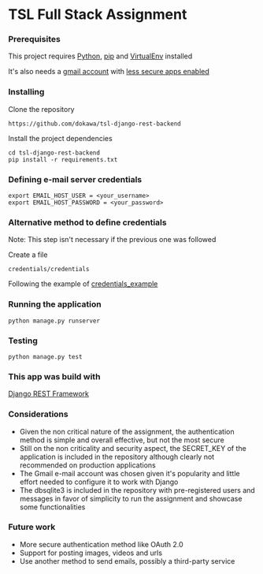 # TSL Full Stack Assignment

### Prerequisites

This project requires [Python](https://www.python.org/downloads/), [pip](https://pypi.org/project/pip/) and [VirtualEnv](https://pypi.org/project/virtualenv/) installed

It's also needs a [gmail account](https://www.google.com/intl/pt/gmail/about/) with [less secure apps enabled](https://support.google.com/accounts/answer/6010255?hl=en) 

### Installing

Clone the repository

```
https://github.com/dokawa/tsl-django-rest-backend
```


Install the project dependencies

```
cd tsl-django-rest-backend
pip install -r requirements.txt
```

### Defining e-mail server credentials

```
export EMAIL_HOST_USER = <your_username>
export EMAIL_HOST_PASSWORD = <your_password>
```

### Alternative method to define credentials
Note: This step isn't necessary if the previous one was followed

Create a file

```
credentials/credentials
```

Following the example of [credentials_example](https://github.com/dokawa/tsl-django-rest-backend/blob/master/credentials/credentials_example)


### Running the application

```
python manage.py runserver
```

### Testing

```
python manage.py test
```

### This app was build with

[Django REST Framework](https://www.django-rest-framework.org/)

### Considerations

* Given the non critical nature of the assignment, the authentication method
is simple and overall effective, but not the most secure
* Still on the non criticality and security aspect, the SECRET_KEY of the application is included 
in the repository although clearly not recommended on production applications
* The Gmail e-mail account was chosen given it's popularity and little effort 
needed to configure it to work with Django
* The dbsqlite3 is included in the repository with pre-registered users and messages 
in favor of simplicity to run the assignment and showcase some functionalities 

### Future work

* More secure authentication method like OAuth 2.0
* Support for posting images, videos and urls
* Use another method to send emails, possibly a third-party service

 
